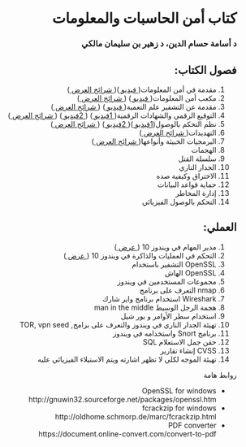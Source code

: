 <div dir="rtl">
  <h1> كتاب أمن الحاسبات والمعلومات </h1>
  <h3>
  د أسامة حسام الدين، د زهير بن سليمان مالكي  
</h3>
  <h2> فصول الكتاب:</h2>
  <ol>
    <li> مقدمة في أمن المعلومات(<a href="https://youtu.be/5og37POTDLc"> فيديو </a>)(<a href="./slides/01_intro.pdf"> شرائح العرض </a>) </li>
    <li> مكعب أمن المعلومات(<a href="https://youtu.be/JqG5SrIjboA"> فيديو </a>) (<a href="./slides/02_cybercube.pdf"> شرائح العرض </a>)</li>
    <li> مقدمة عن التشفير علم التعمية(<a href="https://youtu.be/ODQDFOIWEKc"> فيديو </a>) (<a href="./slides/03_crypto.pdf"> شرائح العرض </a>)</li>
    <li> التوقيع الرقمي والشهادات الرقمية(<a href="https://youtu.be/nYENa1JSWdg"> 1فيديو </a>) (<a href="https://youtu.be/39v4y56-INw"> 2فيديو </a>) (<a href="./slides/04_digitalcert.pdf"> شرائح العرض </a>)</li>
    <li> نظم التحكم بالوصول(<a href="https://youtu.be/s-KFtFZ-OoE">1فيديو </a>)(<a href="https://youtu.be/EuVQSYdL8R4"> 2فيديو </a>) (<a href="./slides/05_accesscontrol.pdf"> شرائح العرض </a>)</li>
    <li> التهديدات(<a href="./slides/06_threats.pdf"> شرائح العرض </a>)</li> 
    <li> البرمجيات الخبيثة وأنواعها(<a href="./slides/07_malware.pdf"> شرائح العرض </a>)</li>
    <li>الهجمات </li>
    <li> سلسلة القتل</li>
    <li> الجدار الناري</li>
    <li> الاختراق وكيفية صده</li>
    <li> حماية قواعد البيانات</li>
    <li> إدارة المخاطر</li>
    <li> التحكم بالوصول الفيزيائي</li>
  </ol>
   <h2> العملي:</h2>
   <ol>
     <li> مدير المهام في ويندوز 10 (<a href="./Labs/chapter1%20Lab%20-%20Windows%20Task%20Manager.pdf"> عرض </a>) </li>
    <li> التحكم في العمليات والذاكرة في ويندوز 10 (<a href="./Labs/chapter2%20Lab%20-%20Exploring%20Processes%2C%20Threads%2C%20Handles%2C%20and%20Windows%20Registry.pdf"> عرض </a>) </li>
    <li> OpenSSL التشفير باستخدام  </li>
    <li> OpenSSL الهاش   </li>
    <li> مجموعات المستخدمين في ويندوز  </li>
    <li> nmap التعرف على برنامج   </li> 
    <li> Wireshark استخدام برنامج واير شارك  </li>
    <li> هجمة الرجل الوسيط man in the middle </li>
    <li>  استخدام سطر الأوامر و بور شيل </li>
    <li> تهيئة الجدار الناري في ويندوز والتعرف على برامج, TOR, vpn seed  </li>
    <li> برنامج Snort واستخدامه في ويندوز  </li>
    <li> حقن جمل الاستعلام SQL </li>
    <li> CVSS إنشاء تقارير</li>
    <li> تهيئة الموجه لكلي لا تظهر اشارته ويتم الاستيلاء الفيزيائي عليه   </li>
  </ol>
  
  روابط هامة

 <ul> 
  <li>
OpenSSL for windows <br>
    http://gnuwin32.sourceforge.net/packages/openssl.htm </li>
<li>
fcrackzip for windows <br>
  http://oldhome.schmorp.de/marc/fcrackzip.html </li>
  <li>
PDF converter <br>
 https://document.online-convert.com/convert-to-pdf </li>
   
 </ul>

</div>

